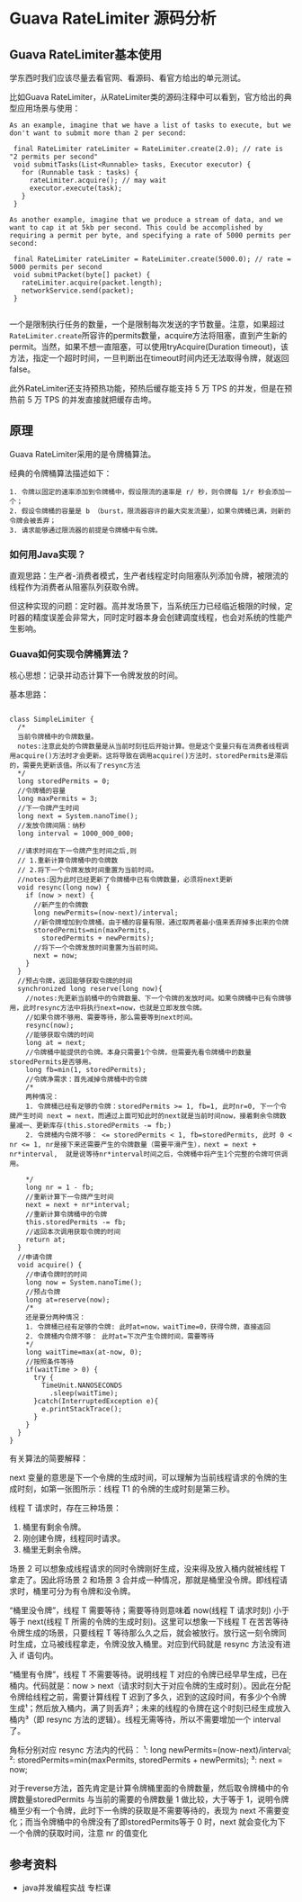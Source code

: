 

# Guava RateLimiter 源码分析

## Guava RateLimiter基本使用

学东西时我们应该尽量去看官网、看源码、看官方给出的单元测试。

比如Guava RateLimiter，从RateLimiter类的源码注释中可以看到，官方给出的典型应用场景与使用：

```
As an example, imagine that we have a list of tasks to execute, but we don't want to submit more than 2 per second:
 
 final RateLimiter rateLimiter = RateLimiter.create(2.0); // rate is "2 permits per second"
 void submitTasks(List<Runnable> tasks, Executor executor) {
   for (Runnable task : tasks) {
     rateLimiter.acquire(); // may wait
     executor.execute(task);
   }
 }
 
As another example, imagine that we produce a stream of data, and we want to cap it at 5kb per second. This could be accomplished by requiring a permit per byte, and specifying a rate of 5000 permits per second:
 
 final RateLimiter rateLimiter = RateLimiter.create(5000.0); // rate = 5000 permits per second
 void submitPacket(byte[] packet) {
   rateLimiter.acquire(packet.length);
   networkService.send(packet);
 }
 
```

一个是限制执行任务的数量，一个是限制每次发送的字节数量。注意，如果超过`RateLimiter.create`所容许的permits数量，acquire方法将阻塞，直到产生新的permit。当然，如果不想一直阻塞，可以使用tryAcquire(Duration timeout)，该方法，指定一个超时时间，一旦判断出在timeout时间内还无法取得令牌，就返回false。

此外RateLimiter还支持预热功能，预热后缓存能支持 5 万 TPS 的并发，但是在预热前 5 万 TPS 的并发直接就把缓存击垮。



## 原理  

Guava RateLimiter采用的是令牌桶算法。

经典的令牌桶算法描述如下：

```
1. 令牌以固定的速率添加到令牌桶中，假设限流的速率是 r/ 秒，则令牌每 1/r 秒会添加一个；
2. 假设令牌桶的容量是 b （burst，限流器容许的最大突发流量），如果令牌桶已满，则新的令牌会被丢弃；
3. 请求能够通过限流器的前提是令牌桶中有令牌。
```

### 如何用Java实现？

直观思路：生产者-消费者模式，生产者线程定时向阻塞队列添加令牌，被限流的线程作为消费者从阻塞队列获取令牌。

但这种实现的问题：定时器。高并发场景下，当系统压力已经临近极限的时候，定时器的精度误差会非常大，同时定时器本身会创建调度线程，也会对系统的性能产生影响。

### Guava如何实现令牌桶算法？

核心思想：记录并动态计算下一令牌发放的时间。

基本思路：

```

class SimpleLimiter {
  /*
  当前令牌桶中的令牌数量。
  notes:注意此处的令牌数量是从当前时刻往后开始计算。但是这个变量只有在消费者线程调用acquire()方法时才会更新。这将导致在调用acquire()方法时，storedPermits是滞后的，需要先更新该值。所以有了resync方法
  */
  long storedPermits = 0;
  //令牌桶的容量
  long maxPermits = 3;
  //下一令牌产生时间
  long next = System.nanoTime();
  //发放令牌间隔：纳秒
  long interval = 1000_000_000;
  
  //请求时间在下一令牌产生时间之后,则
  // 1.重新计算令牌桶中的令牌数
  // 2.将下一个令牌发放时间重置为当前时间。
  //notes:因为此时已经更新了令牌桶中已有令牌数量，必须将next更新
  void resync(long now) {
    if (now > next) {
      //新产生的令牌数
      long newPermits=(now-next)/interval;
      //新令牌增加到令牌桶，由于桶的容量有限，通过取两者最小值来丢弃掉多出来的令牌
      storedPermits=min(maxPermits, 
        storedPermits + newPermits);
      //将下一个令牌发放时间重置为当前时间。
      next = now;
    }
  }
  //预占令牌，返回能够获取令牌的时间
  synchronized long reserve(long now){
  	//notes:先更新当前桶中的令牌数量、下一个令牌的发放时间。如果令牌桶中已有令牌够用，此时resync方法中将执行next=now，也就是立即发放令牌。
  	//如果令牌不够用、需要等待，那么需要等到next时间。
    resync(now);
    //能够获取令牌的时间
    long at = next;
    //令牌桶中能提供的令牌。本身只需要1个令牌，但需要先看令牌桶中的数量storedPermits是否够用。
    long fb=min(1, storedPermits);
    //令牌净需求：首先减掉令牌桶中的令牌
    /*
    两种情况：
	1. 令牌桶已经有足够的令牌：storedPermits >= 1, fb=1, 此时nr=0, 下一个令牌产生时间 next = next，而通过上面可知此时的next就是当前时间now，接着剩余令牌数量减一、更新库存(this.storedPermits -= fb;)
	2. 令牌桶内令牌不够： <= storedPermits < 1, fb=storedPermits, 此时 0 < nr <= 1, nr是接下来还需要产生的令牌数量（需要平滑产生），next = next + nr*interval,  就是说等待nr*interval时间之后，令牌桶中将产生1个完整的令牌可供调用。
	
    */
    long nr = 1 - fb;
    //重新计算下一令牌产生时间
    next = next + nr*interval;
    //重新计算令牌桶中的令牌
    this.storedPermits -= fb;
    //返回本次调用获取令牌的时间
    return at;
  }
  //申请令牌
  void acquire() {
    //申请令牌时的时间
    long now = System.nanoTime();
    //预占令牌
    long at=reserve(now);
    /*
    还是要分两种情况：
    1. 令牌桶已经有足够的令牌: 此时at=now，waitTime=0，获得令牌，直接返回
    2. 令牌桶内令牌不够： 此时at=下次产生令牌时间，需要等待
    */
    long waitTime=max(at-now, 0);
    //按照条件等待
    if(waitTime > 0) {
      try {
        TimeUnit.NANOSECONDS
          .sleep(waitTime);
      }catch(InterruptedException e){
        e.printStackTrace();
      }
    }
  }
}
```

有关算法的简要解释：

next 变量的意思是下一个令牌的生成时间，可以理解为当前线程请求的令牌的生成时刻，如第一张图所示：线程 T1 的令牌的生成时刻是第三秒。

线程 T 请求时，存在三种场景：

1. 桶里有剩余令牌。
2. 刚创建令牌，线程同时请求。
3. 桶里无剩余令牌。

场景 2 可以想象成线程请求的同时令牌刚好生成，没来得及放入桶内就被线程 T 拿走了。因此将场景 2 和场景 3 合并成一种情况，那就是桶里没令牌。即线程请求时，桶里可分为有令牌和没令牌。

“桶里没令牌”，线程 T 需要等待；需要等待则意味着 now(线程 T 请求时刻) 小于等于 next(线程 T 所需的令牌的生成时刻)。这里可以想象一下线程 T 在苦苦等待令牌生成的场景，只要线程 T 等待那么久之后，就会被放行。放行这一刻令牌同时生成，立马被线程拿走，令牌没放入桶里。对应到代码就是 resync 方法没有进入 if 语句内。

“桶里有令牌”，线程 T 不需要等待。说明线程 T 对应的令牌已经早早生成，已在桶内。代码就是：now > next（请求时刻大于对应令牌的生成时刻）。因此在分配令牌给线程之前，需要计算线程 T 迟到了多久，迟到的这段时间，有多少个令牌生成¹；然后放入桶内，满了则丢弃²；未来的线程的令牌在这个时刻已经生成放入桶内³（即 resync 方法的逻辑）。线程无需等待，所以不需要增加一个 interval 了。

角标分别对应 resync 方法内的代码：
¹: long newPermits=(now-next)/interval;
²: storedPermits=min(maxPermits,
    storedPermits + newPermits);
³: next = now;



对于reverse方法，首先肯定是计算令牌桶里面的令牌数量，然后取令牌桶中的令牌数量storedPermits 与当前的需要的令牌数量 1 做比较，大于等于 1，说明令牌桶至少有一个令牌，此时下一令牌的获取是不需要等待的，表现为 next 不需要变化；而当令牌桶中的令牌没有了即storedPermits等于 0 时，next 就会变化为下一个令牌的获取时间，注意 nr 的值变化

## 参考资料

- java并发编程实战 专栏课



